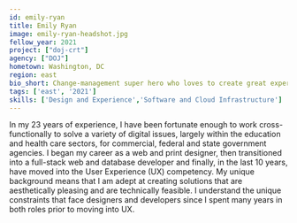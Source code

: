 ```yaml
---
id: emily-ryan
title: Emily Ryan
image: emily-ryan-headshot.jpg
fellow_year: 2021
project: ["doj-crt"]
agency: ["DOJ"]
hometown: Washington, DC
region: east
bio_short: Change-management super hero who loves to create great experiences.
tags: ['east', '2021']
skills: ['Design and Experience','Software and Cloud Infrastructure']
---
```

In my 23 years of experience, I have been fortunate enough to work cross-functionally to solve a variety of digital issues, largely within the education and health care sectors, for commercial, federal and state government agencies. I began my career as a web and print designer, then transitioned into a full-stack web and database developer and finally, in the last 10 years, have moved into the User Experience (UX) competency. My unique background means that I am adept at creating solutions that are aesthetically pleasing and are technically feasible. I understand the unique constraints that face designers and developers since I spent many years in both roles prior to moving into UX.
